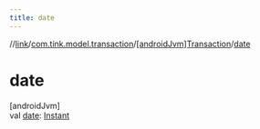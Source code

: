 ```yaml
---
title: date
---
```

//[link](../../../index.html)/[com.tink.model.transaction](../index.html)/[[androidJvm]Transaction](index.html)/[date](date.html)



# date



[androidJvm]\
val [date](date.html): [Instant](https://developer.android.com/reference/kotlin/java/time/Instant.html)




